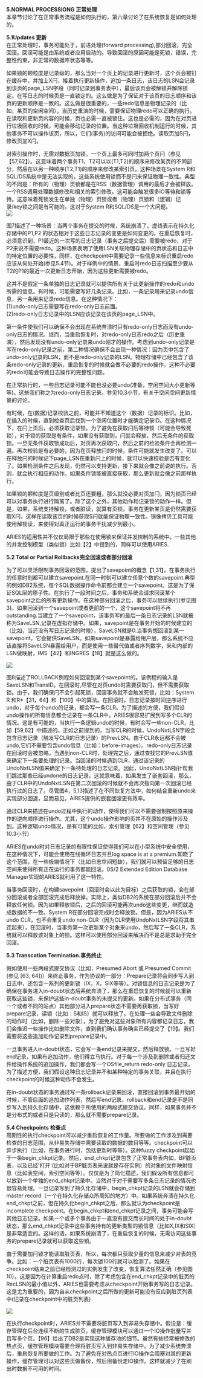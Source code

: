 **5.NORMAL PROCESSIONG 正常处理**  
本章节讨论了在正常事务流程是如何执行的，第六章讨论了在系统恢复是如何处理的。  

**5.1Updates 更新**  
在正常处理时，事务可能处于，前进处理(forward processing),部分回滚，完全回滚。回滚可能是由系统或者应用启动的。导致回滚的原因可能是死锁，错误，完整性约束，非正常的数据库状态等等。  

如果锁的颗粒度是记录级的，那么当对一个页上的记录进行更新时，这个页会被钉在缓存中，并加上X闩，接着执行更新操作，追加一条日志，该日志的LSN会记录到该页的page_LSN字段（同时记录到事务表中），最后该页会被解锁并解除锁定。在写日志的时候页是一直锁定的。这么做是为了保证对于该页的日志顺序和该页的更新顺序是一致的。这么做是很重要的，一些redo信息是物理记录的（比如，某页的空闲空间），当历史重演的时候，需要保证物理redo可以正确的执行。在读取和更新页内容的时候，页也必需一直被锁住。这也是必需的，因为在对页进行垃圾回收的时候，可能会移动记录的位置。当这种垃圾回收机制运行的时候，其他事务不可以操作该页，所以，它们(事务)的访问可能会被拒绝。读取页加S闩，修改页加X闩。  

对索引操作时，无需对数据页加锁。一个页上最多可同时加两个页闩（参见【57,62】）。这意味着两个事务T1，T2可以以(T1,T2)的顺序来修改某页的不同部分，然后在以另一种顺序(T2,T1)的顺序来修改某索引页。这种场景在System R和SQL/DS系统中是无法实现的，这些系统使用锁而不是闩来保证物理一致性。典型的不同是：所有的（物理）页锁都是在RSS（数据管理）调用的最后才会被释放。一个RSS调用处理数据修改和相关的索引修改。这可能会触发很多IO等待和锁等待。这意味着死锁发生在单独（物理）页锁或者（物理）页锁和（逻辑）记录/key锁之间是有可能的。这对于System R和SQL/DS是一个大问题。  
![](./img/fig7.png)  

图7描述了一种场景：当两个事务在提交的时候，系统崩溃了。虚线表示在持久化存储中的P1,P2 的状态相对于这些日志记录的变更是如何变更的。在重启恢复时，必须意识到，P1最近的一次写的日志记录（事务之后提交后）需要被redo，对于P2来说不需要redo。这种场景表明了使用LSN关联物理存储中的页状态和日志中的特定位置的必要性，同样，在checkpoint中需要记录一些信息来标识重启redo应该从何处开始(参见5.4节)。对于样例中的情景，重启时redo日志扫描至少要从T2的P1的最近一次更新日志开始，因为这些更新需要被redo。  

这并不是假定一条单独的日志记录就可以提供所有关于此更新操作的redo和undo所需的信息。有时候，可能需要写好几条记录。比如，一条记录用来记录undo信息，另一条用来记录redo信息。在这种情况下：  
(1)undo-only日志需要写在redo-only日志前面。  
(2)redo-only日志记录中的LSN应该记录在该页的page_LSN中。  

第一条件使我们可以确保不会出现在系统奔溃时只有redo-only日志而没有undo-only日志的情况。继而，当重启恢复时，对redo-only日志redo之后（历史重演），然后发现没有undo-only记录来undo刚才的操作。考虑到undo-only记录是写在redo-only记录之前，第二种情况确保不会出现一种情况：因为页中包含了undo-only记录的LSN，而不是redo-only记录的LSN。物理存储中已经包含了该条redo-only记录的更新，重启恢复的时候就会做不必要的redo操作。这种不必要的redo可能会导致日志操作的完整性问题。  

在正常执行时，一些日志记录可能不能也没必要undo(准备，空闲空间大小更新等等)。这些我们称之为redo-only日志记录。参见10.3小节，有关于空闲空间更新情景的讨论。  

有时候，在(数据)记录校验之前，可能并不知道这个（数据）记录的标识。比如，在插入的时候，直到检查页后找到一个空闲位置时才能确定记录ID。在这种情况下，在闩上页后，必须获取记录锁。为了避免在获取闩后等待锁（可能会导致死锁），对于锁的获取是有条件，如果没有获取到，闩就会释放，然后无条件的获取锁。一旦无条件获取锁成功后，对页再次获取闩，然后之前的检验条件会再检测一遍。再次校验是有必要的，因为在页释放闩的时候，条件可能就发生改变了。可以在释放闩的时候记下page_LSN在重新闩上的时候，就可以快速校验是否有变化了。如果检测条件之后发现，仍然可以支持更新，接下来就会像之前说的执行。否则，就会执行相应的动作。如果条件锁能被直接获取，那么更新就会像之前那样执行。  

如果锁的颗粒度是页级别或者比页还要粗，那么就没必要对页加闩，因为锁页已经可以对事务执行进行隔离了。除了这个之外，其他动作和记录锁的动作一样。但是，如果，系统支持解锁，或者脏读，就算有页锁，事务在更新某页是仍然需要获取X闩，这样在读取该页的时候获取S闩就能保证物理一致性。镜像拷贝工具可能使用解锁读，来使得对真正运行的事务干扰减少到最小。  

ARIES的适用性并不仅仅局限于那些在使用锁来保证并发控制的系统中。一些其他的并发控制模型（类似锁）比如【2】中提到的，同样可以使用ARIES.  

**5.2 Total or Partial Rollbacks完全回滚或者部分回滚**  

为了可以灵活限制事务回滚的范围，提出了savepoint的概念【1,31】。在事务执行的任意时刻都可以建立savepoint.在同一时刻可以建立任意个数的savepoint.典型的例如DB2系统，每个SQL数据操作命令前都会建立一个savepoint。这是为了保证SQL层的原子性。在执行了一段时间之后，事务和系统会请求回滚某个savepoint之后的所有更新操作。在这种部分回滚之后，事务可以继续执行(参见图3)。如果回滚到一个savepoint或者更前的一个，这个savepoint将不再outstanding.当建立了一个savepoint，该事务写的最后一条日志记录的LSN就被称为SaveLSN,记录在虚拟存储中。如果，savepoint是在事务开始的时候建立的（比如，当还没有写日志记录的时候），SaveLSN就是0.当事务想回滚到某一savepoint，它会提供SaveLSN。如果savepoint是暴露给用户层，那么系统不应该直接将SaveLSN暴露给用户，而是使用一些替代值或者序列数字，来和内部的LSN做映射，IMS【42】和INGRES【18】就是这么做的。  

![](./img/fig8.png)  

图8描述了ROLLBACK例程如何回滚到某个savepoint的。该例程的输入是SaveLSN和TransID。在回滚时,尽管在对页undo时需要获取闩，但不需要获取锁。由于，我们确保闩不会引起死锁，回滚事务就不会触发死锁，比如：System R 和R*【31，64】和【100】中的算法。在回滚时，日志记录按时间逆序进行undo，对于每个undo的记录，都会写一条CLR。为了描述的方便，我们假设undo操作的所有信息都会记录在一条CLR中。ARIES很容易扩展到写多个CLR的情况。这是有可能的，当执行一条逻辑undo的时候，有时会写一些non-CLR，比如【59,62】中描述的。正如之前提到的，当写CLR的时候，UndoNxtLSN字段会包含日志记录（触发写CLR的日志记录）的PrevLSN。由于CLR永远都不会被undo,它们不需要包含undo信息（比如：before-images）。redo-only日志记录在回滚时会被忽略。当遇到non-CLR时，处理完之后，通过查找它的PrevLSN值来确定下一条要处理的记录。当回滚的时候遇到CLR，通过该记录的UndoNxtLSN值来确定下一条待处理的日志记录。因此，UndoNxtLSN指针帮我们跳过那些已经undone的日志记录。这就意味着，如果发生了嵌套回滚，那么，由于CLR中的UndoNxtLSN在第二次回滚的时候就不会再次指向第一次回滚已经执行过的日志了。尽管图4，5,13描述了在不同恢复方法中，如何结合重新undo来实现部分回退，显而易见，AIRES提供的嵌套回滚更有效率。  

通过CLR来描述在undo过程中执行的动作，使得我们可以不需要强制按照原来操作的逆向顺序进行操作。尤其，这个undo操作影响的页并不在原始的操作涉及到。这种逻辑undo情况，是有可能的比如，索引管理【62】和空间管理（参见10.3小节）  

ARIES在undo时对日志记录的有限性保证使得我们可以在小型系统中安全使用，在这种情况下，可能会使用在线循环日志并且log space is at a premium.知晓了这个范围，在一些极端情况下（比如日志空间短缺），我们就可以预留足够的日志空间来使得所有正在运行的事务都能回滚。0S/2 Extended Edition Database Manager实现的ARIES就利用了这一特性。  

当事务回滚时，在构建savepoint（回滚时会以此为目标）之后获取的锁，会在部分回滚或者全部回滚完成后释放掉。实际上，类似DB2的系统在部分回滚后并不会释放任何锁。因为如果释放锁后，之后的回滚可能再次undo这些变更，继而就造成数据的不一致。System R在部分回滚完成时会释放锁。但是，因为ARIES从不undo CLR，也不会重复undo non-CLR（因为CLR使用UndoNxtLSN字段将其串连起来），在回滚时，当事务第一次更新某个对象来undo，然后写了一条CLR，系统就可以释放该对象上的锁。这样可以使用部分回滚来解决而不是总是求助于完全回滚。  

**5.3 Transcation Termination.事务终止**  

假如使用一些两段式提交协议（比如，Presumed Abort 或 Presumed Commit (参见 [63, 64])）来终止事务，作为协议的一部分：Prepare记录将会同步写入到日志中，还包含一系列的更新锁（IX，X，SIX等等）。对锁信息的日志记录是为了确保在事务进入in-doubt状态后系统奔溃了，那么在重启恢复的时候就可以重新获取这些锁，来保护这些in-doubt事务的未提交的更新。如果在分布式事务（同一个或者不同的站点）其他部分进入prepare状态不需要再获取锁，当写好prepare记录，读锁（比如：S和IS）就可以释放了。在处理一些会导致文件删除的动作时（比如，删除一些对象），为了避免对这些对象所有内容都记录日志，我们会推迟一些操作比如删除文件，直到我们确认事务确实已经提交了【19】。我们需要将这些追加动作记录到prepare记录中。  

一旦事务进入in-doubt状态，它会写一条end记录来提交，然后释放锁。一旦写好end记录，如果有追加动作，他们得立马执行。对于每一个涉及到删除或者归还文件给操作系统的追加操作，我们都会写一个OSfile_return redo-only 日志记录。为了描述方便，我们假设这种日志记录并不和某种特定的事务关联，并且在执行checkpoint的时候这种动作不会发生。  

在in-doubt状态的事务通过写一条rollback记录来回滚，直接回滚到事务最开始的时候，不管后面的追加动作列表，然后写end记录。rollback和end记录是不是同步写入到持久化存储中，这依赖于所使用的两段式提交协议。同样，如果事务并不是分布式的或者只是只读的，那么就不需要prepare记录。  

**5.4 Checkpoints 检查点**  
周期性的执行checkpoint可以减少重启恢复的工作量。所要做的工作涉及到需要检查的日志范围，从非易失存储中需要读取的数据的数目等等。checkpoint可以异步执行（比如，在事务进行时，包括更新时等等）。这种fuzzy checkpoint起始于一条begin_chkpt记录。然后，end_chkpt记录包含了正常事务表内如，BP脏页表，以及已经'打开'(比如对于BP脏页表来说就是存在实例）的对象的文件映射信息（比如表空间，索引空间等等）。仅仅是为了简化描述，我们假设所有信息都可以放到一个单独的end_chkpt记录中。当然对于对于需要写多条日志记录的情况也很容易处理。一旦记录写到了持久化存储中，begin_chkpt记录的LSN就会存储到master record（一个在持久化存储众所周知的地方）中。如果系统奔溃在持久化end_chkpt之前，但在持久化begin_chkpt之后，那么就认为checkpoint是incomplete checkpoint。在begin_chkpt和end_chkpt记录之间，事务可能会写其他日志记录。如果一个或多个事务由于一直没有提交而长时间的处于in-doubt状态，那么end_chkpt记录中这些事务持有的更新类型的锁信息（比如X,IX和SIX）是非常适宜的。这样的话，如果系统崩溃了，在重启恢复的时候，无需访问这些事务的prepare记录就可以获取这些锁。  

由于需要加闩锁才能读取脏页表，所以，每次都只获取少量的信息来减少对表的竞争。比如：一个脏页表有1000行，每次锁100行就可以检测了。如果在checkpoint结束之前已经检测过的实例发生了改变，恢复算法任然正确（参见图10）。这是因为在计算重启redo点时，除了考虑包含在end_chkpt记录中的脏页的RecLSN的最小值以外，ARIES也需要考虑从checkpoint开始事务写的日志记录。这是尤为重要的，因为自从checkpoint之后所做的更新可能没有反应到脏页列表中(记录在checkpoint中的脏页列表)  

![](./img/fig10.png)  

在执行checkpoint时，ARIES并不需要将脏页写入到非易失存储中。假设是：缓存管理在后台连续不断的生成脏页。缓存管理模块可以通过一个IO操作批量写并且写多个页。【96】给出了DB2是实现这种缓存池的细节。虽然有些经常被修改的热点页，缓存管理模块需要合理将脏页写入到非易失存储中。为了减少系统奔溃后，重启恢复所要做的工作。为了避免在对热点页进行IO操作会阻塞对其的更新操作，缓存管理可以对这些页做备份，然后用备份走IO操作。这样就减少了在刷出时数据不可用的时间。

